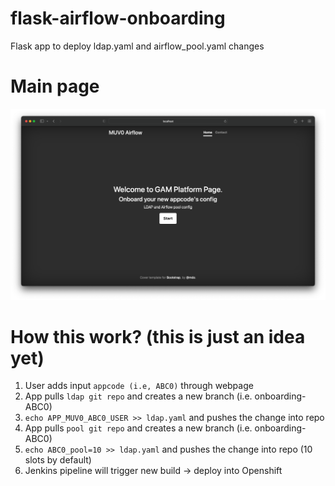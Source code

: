 # flask-airflow-onboarding

Flask app to deploy ldap.yaml and airflow_pool.yaml changes

# Main page

![Screenshot](images/landing_page.png)

# How this work? (this is just an idea yet)

1. User adds input `appcode (i.e, ABC0)` through webpage
2. App pulls `ldap git repo` and creates a new branch (i.e. onboarding-ABC0)
3. `echo APP_MUV0_ABC0_USER >> ldap.yaml` and pushes the change into repo
4. App pulls `pool git repo` and creates a new branch (i.e. onboarding-ABC0)
5. `echo ABC0_pool=10 >> ldap.yaml` and pushes the change into repo (10 slots by default)
6. Jenkins pipeline will trigger new build -> deploy into Openshift

